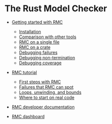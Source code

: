 # The Rust Model Checker

- [Getting started with RMC](./getting-started.md)
  - [Installation](./install-guide.md)
  - [Comparison with other tools](./tool-comparison.md)
  - [RMC on a single file](./rmc-single-file.md)
  - [RMC on a crate](./cargo-rmc.md)
  - [Debugging failures]()
  - [Debugging non-termination]()
  - [Debugging coverage]()

- [RMC tutorial](./rmc-tutorial.md)
  - [First steps with RMC](./tutorial-first-steps.md)
  - [Failures that RMC can spot](./tutorial-kinds-of-failure.md)
  - [Loops, unwinding, and bounds](./tutorial-loops-unwinding.md)
  - [Where to start on real code](./tutorial-real-code.md)

- [RMC developer documentation]()

- [RMC dashboard](./dashboard.md)
